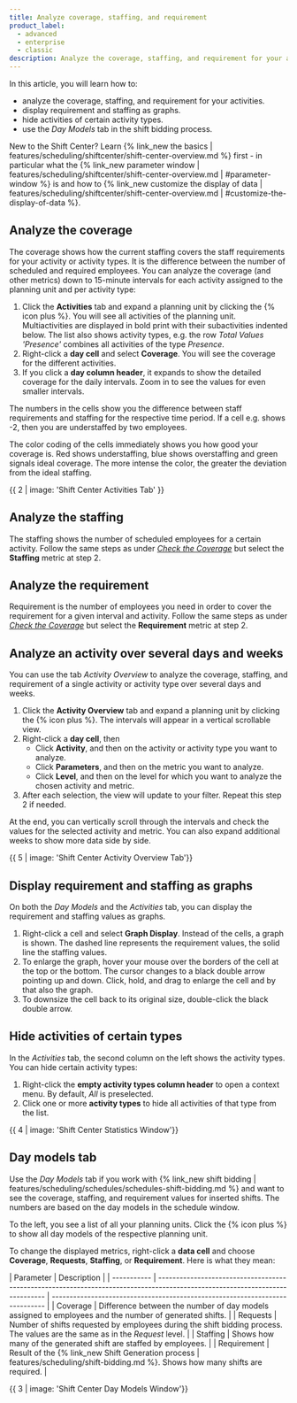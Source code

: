 ```yaml
---
title: Analyze coverage, staffing, and requirement
product_label:
  - advanced
  - enterprise
  - classic
description: Analyze the coverage, staffing, and requirement for your activities, properly use the Day Models tab, and more.
---
```


In this article, you will learn how to:

- analyze the coverage, staffing, and requirement for your activities.
- display requirement and staffing as graphs.
- hide activities of certain activity types.
- use the _Day Models_ tab in the shift bidding process. <!-- break down into use cases -->

New to the Shift Center? Learn {% link_new the basics | features/scheduling/shiftcenter/shift-center-overview.md %} first - in particular what the {% link_new parameter window | features/scheduling/shiftcenter/shift-center-overview.md | #parameter-window %} is and how to {% link_new customize the display of data | features/scheduling/shiftcenter/shift-center-overview.md | #customize-the-display-of-data %}.

## Analyze the coverage

The coverage shows how the current staffing covers the staff requirements for your activity or activity types. It is the difference between the number of scheduled and required employees. You can analyze the coverage (and other metrics) down to 15-minute intervals for each activity assigned to the planning unit and per activity type:

1. Click the **Activities** tab and expand a planning unit by clicking the {% icon plus %}. You will see all activities of the planning unit. Multiactivities are displayed in bold print with their subactivities indented below. The list also shows activity types, e.g. the row _Total Values 'Presence'_ combines all activities of the type _Presence_.
2. Right-click a **day cell** and select **Coverage**. You will see the coverage for the different activities.
3. If you click a **day column header**, it expands to show the detailed coverage for the daily intervals. Zoom in to see the values for even smaller intervals.

The numbers in the cells show you the difference between staff requirements and staffing for the respective time period. If a cell e.g. shows -2, then you are understaffed by two employees.

The color coding of the cells immediately shows you how good your coverage is. Red shows understaffing, blue shows overstaffing and green signals ideal coverage. The more intense the color, the greater the deviation from the ideal staffing.

{{ 2 | image: 'Shift Center Activities Tab' }}

## Analyze the staffing

The staffing shows the number of scheduled employees for a certain activity. Follow the same steps as under [_Check the Coverage_](#analyze-the-coverage) but select the **Staffing** metric at step 2.

## Analyze the requirement

Requirement is the number of employees you need in order to cover the requirement for a given interval and activity. Follow the same steps as under [_Check the Coverage_](#analyze-the-coverage) but select the **Requirement** metric at step 2.

## Analyze an activity over several days and weeks

You can use the tab _Activity Overview_ to analyze the coverage, staffing, and requirement of a single activity or activity type over several days and weeks.

1. Click the **Activity Overview** tab and expand a planning unit by clicking the {% icon plus %}. The intervals will appear in a vertical scrollable view.
2. Right-click a **day cell**, then
   - Click **Activity**, and then on the activity or activity type you want to analyze.
   - Click **Parameters**, and then on the metric you want to analyze.
   - Click **Level**, and then on the level for which you want to analyze the chosen activity and metric.
3. After each selection, the view will update to your filter. Repeat this step 2 if needed.

At the end, you can vertically scroll through the intervals and check the values for the selected activity and metric. You can also expand additional weeks to show more data side by side.

{{ 5 | image: 'Shift Center Activity Overview Tab'}}

## Display requirement and staffing as graphs

On both the _Day Models_ and the _Activities_ tab, you can display the requirement and staffing values as graphs.

1. Right-click a cell and select **Graph Display**. Instead of the cells, a graph is shown. The dashed line represents the requirement values, the solid line the staffing values.
2. To enlarge the graph, hover your mouse over the borders of the cell at the top or the bottom. The cursor changes to a black double arrow pointing up and down. Click, hold, and drag to enlarge the cell and by that also the graph.
3. To downsize the cell back to its original size, double-click the black double arrow.

## Hide activities of certain types

In the _Activities_ tab, the second column on the left shows the activity types. You can hide certain activity types:

1. Right-click the **empty activity types column header** to open a context menu. By default, _All_ is preselected.
2. Click one or more **activity types** to hide all activities of that type from the list.

{{ 4 | image: 'Shift Center Statistics Window'}}

## Day models tab

Use the _Day Models_ tab if you work with {% link_new shift bidding | features/scheduling/schedules/schedules-shift-bidding.md %} and want to see the coverage, staffing, and requirement values for inserted shifts. The numbers are based on the day models in the schedule window.

To the left, you see a list of all your planning units. Click the {% icon plus %} to show all day models of the respective planning unit.

To change the displayed metrics, right-click a **data cell** and choose **Coverage**, **Requests**, **Staffing**, or **Requirement**. Here is what they mean:

| Parameter   | Description                                                                                                                  |
| ----------- | ---------------------------------------------------------------------------------------------------------------------------- | ---------------------------------------------------------------------------- |
| Coverage    | Difference between the number of day models assigned to employees and the number of generated shifts.                        |
| Requests    | Number of shifts requested by employees during the shift bidding process. The values are the same as in the _Request_ level. |
| Staffing    | Shows how many of the generated shift are staffed by employees.                                                              |
| Requirement | Result of the {% link_new Shift Generation process                                                                           | features/scheduling/shift-bidding.md %}. Shows how many shifts are required. |

{{ 3 | image: 'Shift Center Day Models Window'}}

<!-- Separate section for separate use cases?  -->
<!-- Not often used. See how the shift generation covers your requirements before activities have been assigned. Good indicator for the shift generation result.
| Parameter   | Description |
| ----------- | ----------- |
| Net Maximum Capacity | Maximum available number of employees already scheduled and skilled for the activity. Counts only employees with an assigned activity of the type *Present*. |
| Staffing According to Shift Requirement | Number of day models generated by the shift generation to cover the employee requirement for the activity. You can rate how well the Shift Generation worked. |
| Coverage According to Shift Requirement | Difference between the shifts required to cover 100% of the shift requirement and the shifts actually generated during shift generation. | -->
